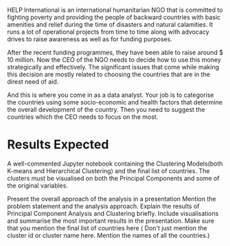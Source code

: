 HELP International is an international humanitarian NGO that is committed to fighting poverty and providing the people of backward countries with basic amenities and relief during the time of disasters and natural calamities. It runs a lot of operational projects from time to time along with advocacy drives to raise awareness as well as for funding purposes. 

After the recent funding programmes, they have been able to raise around $ 10 million. Now the CEO of the NGO needs to decide how to use this money strategically and effectively. The significant issues that come while making this decision are mostly related to choosing the countries that are in the direst need of aid.  

And this is where you come in as a data analyst. Your job is to categorise the countries using some socio-economic and health factors that determine the overall development of the country. Then you need to suggest the countries which the CEO needs to focus on the most. 

# Results  Expected
A well-commented Jupyter notebook containing the Clustering Models(both K-means and Hierarchical Clustering) and the final list of countries. The clusters must be visualised on both the Principal Components and some of the original variables.  

Present the overall approach of the analysis in a presentation 
Mention the problem statement and the analysis approach.
Explain the results of Principal Component Analysis and Clustering briefly.
Include visualisations and summarise the most important results in the presentation.
Make sure that you mention the final list of countries here ( Don't just mention the cluster id or cluster name here. Mention the names of all the countries.)
